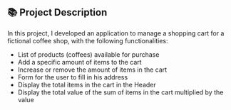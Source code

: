 ## 📚 Project Description
In this project, I developed an application to manage a shopping cart for a fictional coffee shop, with the following functionalities:

- List of products (coffees) available for purchase
- Add a specific amount of items to the cart
- Increase or remove the amount of items in the cart
- Form for the user to fill in his address
- Display the total items in the cart in the Header
- Display the total value of the sum of items in the cart multiplied by the value

